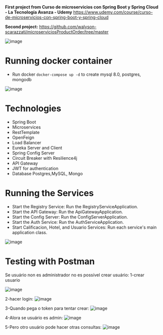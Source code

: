 **First project from Curso de microservicios con Spring Boot y Spring Cloud - La Tecnología Avanza - Udemy**
https://www.udemy.com/course/curso-de-microservicios-con-spring-boot-y-spring-cloud

**Second project:** https://github.com/walyson-scarazzati/microserviciosProductOrder/tree/master

![image](https://github.com/user-attachments/assets/6c3d220c-f2f4-4574-bf10-1afbde539821)

<h1>Running docker container</h1>

-  Run docker ```docker-compose up -d``` to create mysql 8.0, postgres, mongodb

![image](https://github.com/user-attachments/assets/31e168b2-f977-45da-bcc6-b8e65ca11ce2)

<h1>Technologies</h1>
<ul>
  <li>Spring Boot</li>
  <li>Microservices</li>
  <li>RestTemplate</li>
  <li>OpenFeign</li>
  <li>Load Balancer</li>
  <li>Eureka Server and Client</li>
  <li>Spring Config Server</li>
  <li>Circuit Breaker with Resilience4j</li>
  <li>API Gateway</li>
  <li>JWT for authentication</li>
  <li>Database Postgres,MySQL, Mongo</li>
</ul>

<h1>Running the Services</h1>
<ul>
  <li>Start the Registry Service: Run the RegistryServiceApplication.</li>
  <li>Start the API Gateway: Run the ApiGatewayApplication.</li>
  <li>Start the Config Server: Run the ConfigServerApplication.</li>
  <li>Start the Auth Service: Run the AuthServiceApplication.</li>
  <li>Start Calificacion, Hotel, and Usuario Services: Run each service's main application class.</li>
</ul>

![image](https://github.com/user-attachments/assets/3977ad36-c1b9-459a-a605-5865c564af64)

<h1>Testing with Postman</h1>
Se usuário non es administrador no es possível crear usuário:
1-crear usuario

 ![image](https://github.com/user-attachments/assets/cde9027f-5a3e-465f-868d-9c2bdd495641)
 
2-hacer login:
![image](https://github.com/user-attachments/assets/16126d2d-6f53-4827-a7a4-0707deb2fd36)

 
3-Quando pega o token para tentar crear:
![image](https://github.com/user-attachments/assets/e21e9075-685e-40bb-9571-70ed53d03e23)

 
4-Alora se usuário es admin:
![image](https://github.com/user-attachments/assets/388895f8-f709-43a5-a266-984d52092c51)

 
5-Pero otro usuário pode hacer otras consultas:
![image](https://github.com/user-attachments/assets/a8736365-8ba8-4723-89b5-29e11ce5fcd0)


